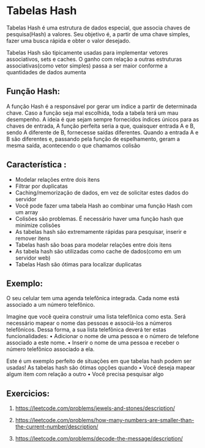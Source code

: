 # Tabelas Hash

Tabelas Hash é uma estrutura de dados especial, que associa chaves de pesquisa(Hash) a valores. Seu objetivo é, a partir de uma chave simples, fazer uma busca rápida e obter o valor desejado.

Tabelas Hash são tipicamente usadas para implementar vetores associativos, sets e caches. O ganho com relação a outras estruturas associativas(como vetor simples) passa a ser maior conforme a quantidades de dados aumenta

## Função Hash:

A função Hash é a responsável por gerar um índice a partir de determinada chave. Caso a função seja mal escolhida, toda a tabela terá um mau desempenho. A ideia é que sejam sempre fornecidos índices únicos para as chaves de entrada, A função perfeita seria a que, quaisquer entrada A e B, sendo A diferente de B, fornecesse saídas diferentes. Quando a entrada A e B são diferentes e, passando pela função de espelhamento, geram a mesma saída, acontecendo o que chamamos colisão

## Característica :

- Modelar relações entre dois itens
- Filtrar por duplicatas
- Caching/memorização de dados, em vez de solicitar estes dados do servidor
- Você pode fazer uma tabela Hash ao combinar uma função Hash com um array
- Colisões são problemas. É necessário haver uma função hash que minimize colisões
- As tabelas hash são extremamente rápidas para pesquisar, inserir e remover itens
- Tabelas hash são boas para modelar relações entre dois itens
- As tabela hash são utilizadas como cache de dados(como em um servidor web)
- Tabelas Hash são ótimas para localizar duplicatas

## Exemplo:

O seu celular tem uma agenda telefônica integrada. Cada nome está associado a um número telefônico.

Imagine que você queira construir uma lista telefônica como esta. Será
necessário mapear o nome das pessoas e associá-los a números telefônicos. Dessa forma, a sua lista telefônica deverá ter estas funcionalidades:
• Adicionar o nome de uma pessoa e o número de telefone associado a este nome.
• Inserir o nome de uma pessoa e receber o número telefônico associado a ela.

Este é um exemplo perfeito de situações em que tabelas hash podem ser
usadas! As tabelas hash são ótimas opções quando
• Você deseja mapear algum item com relação a outro
• Você precisa pesquisar algo

## Exercicios:

1. https://leetcode.com/problems/jewels-and-stones/description/

2. https://leetcode.com/problems/how-many-numbers-are-smaller-than-the-current-number/description/

3. https://leetcode.com/problems/decode-the-message/description/
